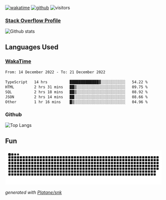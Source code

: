 [![wakatime](https://wakatime.com/badge/user/82c377cd-a54c-404c-b7df-177b313ca539.svg)](https://wakatime.com/@82c377cd-a54c-404c-b7df-177b313ca539)
[![github](https://img.shields.io/github/followers/xinthose?logo=github&style=plastic)](https://github.com/alanhamlett?tab=followers)
![visitors](https://visitor-badge.glitch.me/badge?page_id=xinthose&left_color=green&right_color=red)
### [Stack Overflow Profile](https://stackoverflow.com/users/4056146/xinthose)

![Github stats](https://github-readme-stats.vercel.app/api?username=xinthose&show_icons=true&theme=radical&count_private=true)

## Languages Used

### [WakaTime](https://wakatime.com/)
<!--START_SECTION:waka-->

```text
From: 14 December 2022 - To: 21 December 2022

TypeScript   14 hrs          █████████████▓░░░░░░░░░░░   54.22 %
HTML         2 hrs 31 mins   ██▒░░░░░░░░░░░░░░░░░░░░░░   09.75 %
SQL          2 hrs 18 mins   ██▒░░░░░░░░░░░░░░░░░░░░░░   08.92 %
JSON         2 hrs 14 mins   ██░░░░░░░░░░░░░░░░░░░░░░░   08.66 %
Other        1 hr 16 mins    █▒░░░░░░░░░░░░░░░░░░░░░░░   04.96 %
```

<!--END_SECTION:waka-->

### Github

![Top Langs](https://github-readme-stats.vercel.app/api/top-langs/?username=xinthose)

## Fun
![github contribution grid snake animation](https://raw.githubusercontent.com/xinthose/xinthose/output/github-contribution-grid-snake.svg)

_generated with [Platane/snk](https://github.com/Platane/snk)_
